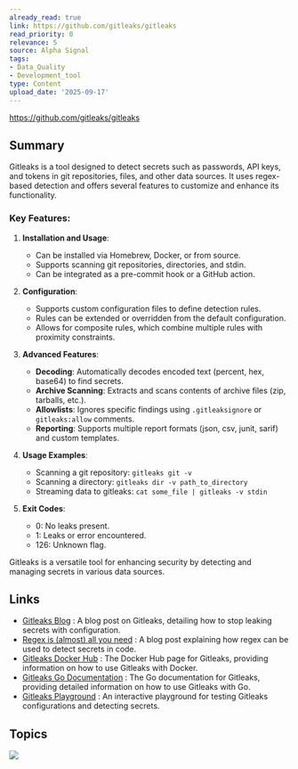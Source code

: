 ```yaml
---
already_read: true
link: https://github.com/gitleaks/gitleaks
read_priority: 0
relevance: 5
source: Alpha Signal
tags:
- Data_Quality
- Development_tool
type: Content
upload_date: '2025-09-17'
---
```


https://github.com/gitleaks/gitleaks
## Summary

Gitleaks is a tool designed to detect secrets such as passwords, API keys, and tokens in git repositories, files, and other data sources. It uses regex-based detection and offers several features to customize and enhance its functionality.

### Key Features:
1. **Installation and Usage**:
   - Can be installed via Homebrew, Docker, or from source.
   - Supports scanning git repositories, directories, and stdin.
   - Can be integrated as a pre-commit hook or a GitHub action.

2. **Configuration**:
   - Supports custom configuration files to define detection rules.
   - Rules can be extended or overridden from the default configuration.
   - Allows for composite rules, which combine multiple rules with proximity constraints.

3. **Advanced Features**:
   - **Decoding**: Automatically decodes encoded text (percent, hex, base64) to find secrets.
   - **Archive Scanning**: Extracts and scans contents of archive files (zip, tarballs, etc.).
   - **Allowlists**: Ignores specific findings using `.gitleaksignore` or `gitleaks:allow` comments.
   - **Reporting**: Supports multiple report formats (json, csv, junit, sarif) and custom templates.

4. **Usage Examples**:
   - Scanning a git repository: `gitleaks git -v`
   - Scanning a directory: `gitleaks dir -v path_to_directory`
   - Streaming data to gitleaks: `cat some_file | gitleaks -v stdin`

5. **Exit Codes**:
   - 0: No leaks present.
   - 1: Leaks or error encountered.
   - 126: Unknown flag.

Gitleaks is a versatile tool for enhancing security by detecting and managing secrets in various data sources.
## Links

- [Gitleaks Blog](https://blog.gitleaks.io/stop-leaking-secrets-configuration-2-3-aeed293b1fbf) : A blog post on Gitleaks, detailing how to stop leaking secrets with configuration.
- [Regex is (almost) all you need](https://lookingatcomputer.substack.com/p/regex-is-almost-all-you-need) : A blog post explaining how regex can be used to detect secrets in code.
- [Gitleaks Docker Hub](https://hub.docker.com/r/zricethezav/gitleaks) : The Docker Hub page for Gitleaks, providing information on how to use Gitleaks with Docker.
- [Gitleaks Go Documentation](https://pkg.go.dev/github.com/zricethezav/gitleaks/v8) : The Go documentation for Gitleaks, providing detailed information on how to use Gitleaks with Go.
- [Gitleaks Playground](https://gitleaks.io/playground) : An interactive playground for testing Gitleaks configurations and detecting secrets.

## Topics

![](topics/Tool/Gitleaks)